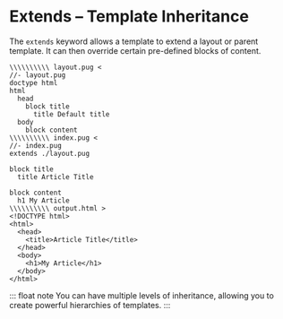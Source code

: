 # Extends &ndash; Template Inheritance

The `extends` keyword allows a template to extend a layout or parent template. It can then override certain pre-defined blocks of content.

```pug-preview-advanced readonly fs
\\\\\\\\\\ layout.pug <
//- layout.pug
doctype html
html
  head
    block title
      title Default title
  body
    block content
\\\\\\\\\\ index.pug <
//- index.pug
extends ./layout.pug

block title
  title Article Title

block content
  h1 My Article
\\\\\\\\\\ output.html >
<!DOCTYPE html>
<html>
  <head>
    <title>Article Title</title>
  </head>
  <body>
    <h1>My Article</h1>
  </body>
</html>
```

::: float note
You can have multiple levels of inheritance, allowing you to create powerful hierarchies of templates.
:::

